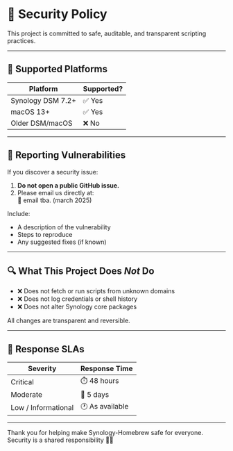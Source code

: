 # 🔐 Security Policy

This project is committed to safe, auditable, and transparent scripting practices.

---

## 📆 Supported Platforms

| Platform        | Supported? |
|-----------------|------------|
| Synology DSM 7.2+ | ✅ Yes    |
| macOS 13+         | ✅ Yes    |
| Older DSM/macOS   | ❌ No     |

---

## 🛑 Reporting Vulnerabilities

If you discover a security issue:

1. **Do not open a public GitHub issue.**
2. Please email us directly at:  
   📧 email tba. (march 2025)

Include:
- A description of the vulnerability
- Steps to reproduce
- Any suggested fixes (if known)

---

## 🔍 What This Project Does *Not* Do

- ❌ Does not fetch or run scripts from unknown domains
- ❌ Does not log credentials or shell history
- ❌ Does not alter Synology core packages

All changes are transparent and reversible.

---

## 🧯 Response SLAs

| Severity     | Response Time |
|--------------|---------------|
| Critical     | ⏱️ 48 hours    |
| Moderate     | 📅 5 days      |
| Low / Informational | 🕐 As available |

---

Thank you for helping make Synology-Homebrew safe for everyone.
Security is a shared responsibility 🔐💙

